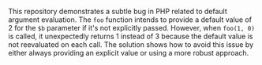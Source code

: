 This repository demonstrates a subtle bug in PHP related to default argument evaluation. The `foo` function intends to provide a default value of 2 for the `$b` parameter if it's not explicitly passed. However, when `foo(1, 0)` is called, it unexpectedly returns 1 instead of 3 because the default value is not reevaluated on each call. The solution shows how to avoid this issue by either always providing an explicit value or using a more robust approach.